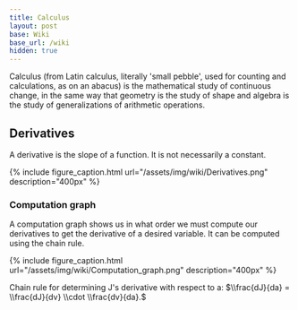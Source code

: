 ```yaml
---
title: Calculus
layout: post
base: Wiki
base_url: /wiki
hidden: true
---
```


Calculus (from Latin calculus, literally 'small pebble', used for counting and calculations, as on an abacus) is the mathematical study of continuous change, in the same way that geometry is the study of shape and algebra is the study of generalizations of arithmetic operations.

Derivatives
-----------

A derivative is the slope of a function. It is not necessarily a constant.

{% include figure_caption.html url="/assets/img/wiki/Derivatives.png" description="400px" %}

### Computation graph

A computation graph shows us in what order we must compute our derivatives to get the derivative of a desired variable. It can be computed using the chain rule.

{% include figure_caption.html url="/assets/img/wiki/Computation_graph.png" description="400px" %}

Chain rule for determining J's derivative with respect to a: $\\frac{dJ}{da} = \\frac{dJ}{dv} \\cdot \\frac{dv}{da}.$
